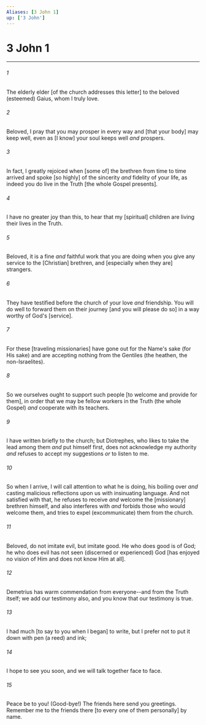```yaml
---
Aliases: [3 John 1]
up: ['3 John']
---
```

# 3 John 1

***














###### 1 






The elderly elder [of the church addresses this letter] to the beloved (esteemed) Gaius, whom I truly love. 













###### 2 






Beloved, I pray that you may prosper in every way and [that your body] may keep well, even as [I know] your soul keeps well _and_ prospers. 













###### 3 






In fact, I greatly rejoiced when [some of] the brethren from time to time arrived and spoke [so highly] of the sincerity _and_ fidelity of your life, as indeed you do live in the Truth [the whole Gospel presents]. 













###### 4 






I have no greater joy than this, to hear that my [spiritual] children are living their lives in the Truth. 













###### 5 






Beloved, it is a fine _and_ faithful work that you are doing when you give any service to the [Christian] brethren, and [especially when they are] strangers. 













###### 6 






They have testified before the church of your love _and_ friendship. You will do well to forward them on their journey [and you will please do so] in a way worthy of God's [service]. 













###### 7 






For these [traveling missionaries] have gone out for the Name's sake (for His sake) and are accepting nothing from the Gentiles (the heathen, the non-Israelites). 













###### 8 






So we ourselves ought to support such people [to welcome and provide for them], in order that we may be fellow workers in the Truth (the whole Gospel) _and_ cooperate with its teachers. 













###### 9 






I have written briefly to the church; but Diotrephes, who likes to take the lead among them _and_ put himself first, does not acknowledge my authority _and_ refuses to accept my suggestions _or_ to listen to me. 













###### 10 






So when I arrive, I will call attention to what he is doing, his boiling over _and_ casting malicious reflections upon us with insinuating language. And not satisfied with that, he refuses to receive _and_ welcome the [missionary] brethren himself, and also interferes with _and_ forbids those who would welcome them, and tries to expel (excommunicate) them from the church. 













###### 11 






Beloved, do not imitate evil, but imitate good. He who does good is of God; he who does evil has not seen (discerned or experienced) God [has enjoyed no vision of Him and does not know Him at all]. 













###### 12 






Demetrius has warm commendation from everyone--and from the Truth itself; we add our testimony also, and you know that our testimony is true. 













###### 13 






I had much [to say to you when I began] to write, but I prefer not to put it down with pen (a reed) and ink; 













###### 14 






I hope to see you soon, and we will talk together face to face. 













###### 15 






Peace be to you! (Good-bye!) The friends here send you greetings. Remember me to the friends there [to every one of them personally] by name.
